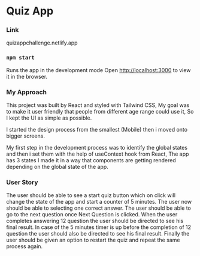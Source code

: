 # Quiz App

### Link

 quizappchallenge.netlify.app

### `npm start`

Runs the app in the development mode
Open [http://localhost:3000](http://localhost:3000) to view it in the browser.

### My Approach

This project was built by React and styled with Tailwind CSS, My goal was to make it user friendly that people from different age range could use it, So I kept the UI as simple as possible.

I started the design process from the smallest (Mobile) then i moved onto bigger screens.

My first step in the development process was to identify the global states and then i set them with the help of useContext hook from React, The app has 3 states I made it in a way that components are getting rendered depending on the global state of the app.

### User Story

The user should be able to see a start quiz button which on click will change the state of the app and start a counter of 5 minutes.
The user now should be able to selecting one correct answer.
The user should be able to go to the next question once Next Question is clicked.
When the user completes answering 12 question the user should be directed to see his final result.
In case of the 5 minutes timer is up before the completion of 12 question the user should also be directed to see his final result.
Finally the user should be given an option to restart the quiz and repeat the same process again.







